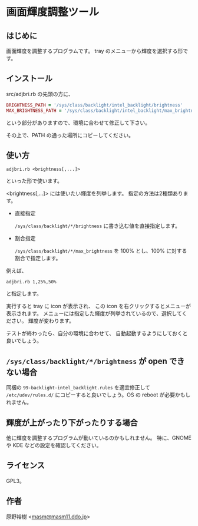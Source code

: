 # 画面輝度調整ツール

## はじめに

画面輝度を調整するプログラムです。
tray のメニューから輝度を選択する形です。

## インストール

src/adjbri.rb の先頭の方に、

```rb
BRIGHTNESS_PATH = '/sys/class/backlight/intel_backlight/brightness'
MAX_BRIGHTNESS_PATH = '/sys/class/backlight/intel_backlight/max_brightness'
```

という部分がありますので、環境に合わせて修正して下さい。

その上で、PATH の通った場所にコピーしてください。

## 使い方

```
adjbri.rb <brightness[,...]>
```

といった形で使います。

&lt;brightness[,...]&gt; には使いたい輝度を列挙します。
指定の方法は2種類あります。

- 直接指定

  `/sys/class/backlight/*/brightness` に書き込む値を直接指定します。

- 割合指定

  `/sys/class/backlight/*/max_brightness` を 100% とし、100% に対する割合で指定します。

例えば、

```
adjbri.rb 1,25%,50%
```

と指定します。

実行すると tray に icon が表示され、
この icon を右クリックするとメニューが表示されます。
メニューには指定した輝度が列挙されているので、選択してください。
輝度が変わります。

テストが終わったら、自分の環境に合わせて、
自動起動するようにしておくと良いでしょう。

## `/sys/class/backlight/*/brightness` が open できない場合

同梱の `99-backlight-intel_backlight.rules` を適宜修正して `/etc/udev/rules.d/`
にコピーすると良いでしょう。OS の reboot が必要かもしれません。

## 輝度が上がったり下がったりする場合

他に輝度を調整するプログラムが動いているのかもしれません。
特に、GNOME や KDE などの設定を確認してください。

## ライセンス

GPL3。

## 作者

原野裕樹 &lt;masm@masm11.ddo.jp&gt;
